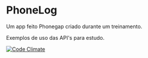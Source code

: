 PhoneLog
========

Um app feito Phonegap criado durante um treinamento.

Exemplos de uso das API's para estudo.

[![Code Climate](https://codeclimate.com/repos/5303a1e869568020e2001d9e/badges/bf16d761620c8b712439/gpa.png)](https://codeclimate.com/repos/5303a1e869568020e2001d9e/feed)